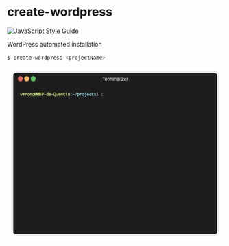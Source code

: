 # create-wordpress
[![JavaScript Style Guide](https://img.shields.io/badge/code_style-standard-brightgreen.svg)](https://standardjs.com)


WordPress automated installation

```sh
$ create-wordpress <projectName>
```

![Demo create-wordpress](https://raw.githubusercontent.com/VeronQ/create-wordpress/develop/doc/demo.gif)
